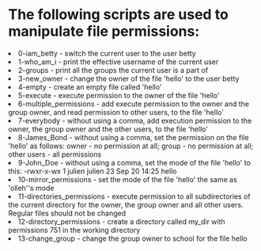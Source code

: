 <h1>The following scripts are used to manipulate file permissions:</h1>

<li> 0-iam_betty - switch the current user to the user betty</li>
<li> 1-who_am_i - print the effective username of the current user</li>
<li> 2-groups - print all the groups the current user is a part of</li>
<li> 3-new_owner - change the owner of the file 'hello' to the user betty</li>
<li> 4-empty - create an empty file called 'hello'</li>
<li> 5-execute - execute permission to the owner of the file 'hello'</li>
<li> 6-multiple_permissions - add execute permission to the owner and the group owner, and read permission to other users, to the file 'hello'</li>
<li> 7-everybody - without using a comma, add execution permission to the owner, the group owner and the other users, to the file 'hello'</li>
<li> 8-James_Bond - without using a comma, set the permission on the file 'hello' as follows: owner - no permission at all; group - no permission at all; other users - all permissions</li>
<li> 9-John_Doe - without using a comma, set the mode of the file 'hello' to this: -rwxr-x-wx 1 julien julien 23 Sep 20 14:25 hello</li>
<li> 10-mirror_permissions - set the mode of the file 'hello' the same as 'olleh''s mode</li>
<li> 11-directories_permissions - execute permission to all subdirectories of the current directory for the owner, the group owner and all other users. Regular files should not be changed</li>
<li> 12-directory_permissions - create a directory called my_dir with permissions 751 in the working directory </li>
<li> 13-change_group - change the group owner to school for the file hello </li> 

